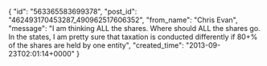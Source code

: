  {
   "id": "563365583699378",
   "post_id": "462493170453287_490962517606352",
   "from_name": "Chris Evan",
   "message": "I am thinking ALL the shares.  Where should ALL the shares go.  In the states, I am pretty sure that taxation is conducted differently if 80+% of the shares are held by one entity",
   "created_time": "2013-09-23T02:01:14+0000"
 }
